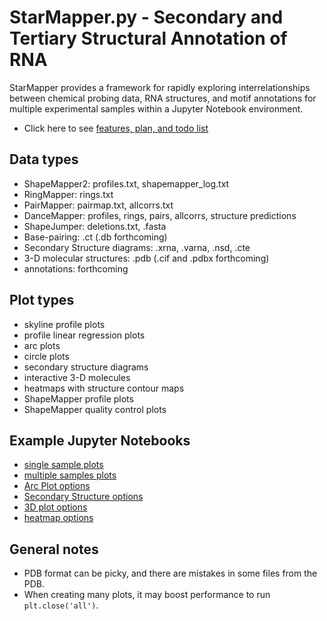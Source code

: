 StarMapper.py - Secondary and Tertiary Structural Annotation of RNA
==============================================================================
StarMapper provides a framework for rapidly exploring interrelationships between
chemical probing data, RNA structures, and motif annotations for multiple
experimental samples within a Jupyter Notebook environment.
* Click here to see [features, plan, and todo list](todo.md)

Data types
----------
* ShapeMapper2: profiles.txt, shapemapper_log.txt
* RingMapper: rings.txt
* PairMapper: pairmap.txt, allcorrs.txt
* DanceMapper: profiles, rings, pairs, allcorrs, structure predictions
* ShapeJumper: deletions.txt, .fasta
* Base-pairing: .ct (.db forthcoming)
* Secondary Structure diagrams: .xrna, .varna, .nsd, .cte
* 3-D molecular structures: .pdb (.cif and .pdbx forthcoming)
* annotations: forthcoming

Plot types
----------
* skyline profile plots
* profile linear regression plots
* arc plots
* circle plots
* secondary structure diagrams
* interactive 3-D molecules
* heatmaps with structure contour maps
* ShapeMapper profile plots
* ShapeMapper quality control plots

Example Jupyter Notebooks
-------------------------
* [single sample plots](JNB-example/plotmapper-example.md)
* [multiple samples plots](JNB-example/plotmapper-multiple-examples.md)
* [Arc Plot options](JNB-example/ap_test.md)
* [Secondary Structure options](JNB-example/ss_test.md)
* [3D plot options](JNB-example/3d_test.md)
* [heatmap options](JNB-example/heatmap_test.md)

General notes
-------------
* PDB format can be picky, and there are mistakes in some files from the PDB.
* When creating many plots, it may boost performance to run `plt.close('all')`.
